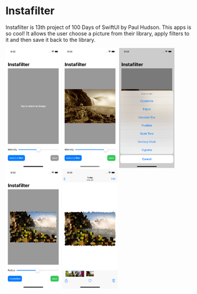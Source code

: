 # Instafilter
Instafilter is 13th project of 100 Days of SwiftUI by Paul Hudson. This apps is so cool! It allows the user choose a picture from their library, apply filters to it and then save it back to the library. 

<img src="Instafilter_screensot_1.png" width = "150" > <img src="Instafilter_screensot_2.png" width = "150" > <img src="Instafilter_screensot_3.png" width = "150" > <img src="Instafilter_screensot_4.png" width = "150" > <img src="Instafilter_screensot_5.png" width = "150" >
